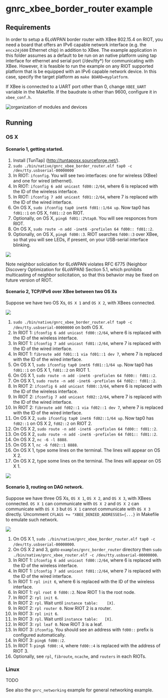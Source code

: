 # gnrc_xbee_border_router example

## Requirements

In order to setup a 6LoWPAN border router with XBee 802.15.4 on RIOT, you need a
board that offers an IPv6 capable network interface (e.g. the `encx24j600`
Ethernet chip) in addition to XBee. The example application in this folder
assumes as a default to be run on an native platform using tap interface for
ethernet and serial port (/dev/tty*) for communicating with XBee. However, it is
feasible to run the example on any RIOT supported platform that is be equipped
with an IPv6 capable network device. In this case, specify the target platform
as `make BOARD=myplatform`.

If XBee is connected to a UART port other than 0, change `XBEE_UART` variable
in the Makefile. If the baudrate is other than 9600, configure it in
`xbee_conf.h`.

![organization of modules and devices](img/page_001.svg)

## Running

### OS X

#### Scenario 1, getting started.

1. Install [TunTap] (http://tuntaposx.sourceforge.net/).
2. `sudo ./bin/native/gnrc_xbee_border_router.elf tap0 -c /dev/tty.usbserial-00000000`
3. In RIOT: `ifconfig`.
   You will see two interfaces: one for wireless (XBee) and one for wired
   (ethernet).
4. In RIOT: `ifconfig 6 add unicast fd00::2/64`, where 6 is replaced with
   the ID of the wireless interface.
5. In RIOT: `ifconfig 7 add unicast fd01::2/64`, where 7 is replaced with
   the ID of the wired interface.
6. On OS X, `sudo ifconfig tap0 inet6 fd01::1/64 up`.
   Now tap0 has `fd01::1` on OS X, `fd01::2` on RIOT.
7. Optionally, on OS X, `ping6 fd01::2%tap0`.
   You will see responces from RIOT.
8. On OS X, `sudo route -n add -inet6 -prefixlen 64 fd00:: fd01::2`.
9. Optionally, on OS X, `ping6 fd00::3`.
   RIOT searches `fd00::3` over XBee, so that you will see LEDs, if present, on
   your USB-serial interface blinking.

![](img/page_002.svg)

Note neighbor soliciation for 6LoWPAN violates RFC 6775 (Neighbor Discovery
Optimization for 6LoWPAN) Section 5.1, which prohibits multicasting of neighbor
solicitation, so that this behavior may be fixed on future version of RIOT.

#### Scenario 2, TCP/IPv6 over XBee between two OS Xs

Suppose we have two OS Xs, `OS X 1` and `OS X 2`, with XBees connected.

![](img/page_003.svg)

1. `sudo ./bin/native/gnrc_xbee_border_router.elf tap0 -c /dev/tty.usbserial-00000000` on both OS X.
2. In RIOT 1: `ifconfig 6 add unicast fd00::2/64`, where 6 is replaced with
   the ID of the wireless interface.
3. In RIOT 1: `ifconfig 7 add unicast fd01::2/64`, where 7 is replaced with
   the ID of the wired interface.
4. In RIOT 1: `fibroute add fd01::1 via fd01::1 dev 7`, where 7 is replaced with
   the ID of the wired interface.
5. On OS X 1, `sudo ifconfig tap0 inet6 fd01::1/64 up`.
   Now tap0 has `fd01::1` on OS X 1, `fd01::2` on RIOT 1.
6. On OS X 1, `sudo route -n add -inet6 -prefixlen 64 fd00:: fd01::2`.
7. On OS X 1, `sudo route -n add -inet6 -prefixlen 64 fd02:: fd01::2`.
8. In RIOT 2: `ifconfig 6 add unicast fd00::3/64`, where 6 is replaced with
   the ID of the wireless interface.
9. In RIOT 2: `ifconfig 7 add unicast fd02::2/64`, where 7 is replaced with
   the ID of the wired interface.
10. In RIOT 2: `fibroute add fd02::1 via fd02::1 dev 7`, where 7 is replaced
    with the ID of the wired interface.
11. On OS X 2, `sudo ifconfig tap0 inet6 fd02::1/64 up`.
    Now tap0 has `fd02::1` on OS X 2, `fd02::2` on RIOT 2.
12. On OS X 2, `sudo route -n add -inet6 -prefixlen 64 fd00:: fd01::2`.
13. On OS X 2, `sudo route -n add -inet6 -prefixlen 64 fd01:: fd01::2`.
14. On OS X 2, `nc -6 -l 8888`.
15. On OS X 1, `nc -6 fd02::1 8888`.
16. On OS X 1, type some lines on the terminal. The lines will appear on OS X 2.
17. On OS X 2, type some lines on the terminal. The lines will appear on OS X 1.

![](img/page_004.svg)

#### Scenario 3, routing on DAG network.

Suppose we have three OS Xs, `OS X 1`, `OS X 2`, and `OS X 3`, with XBees
connected. `OS X 1` can communicate with `OS X 2` and `OS X 2` can communicate
with `OS X 3` but `OS X 1` cannot communicate with `OS X 3` directly.  Uncomment
`CFLAGS += "XBEE_DENIED_ADDRESSES={...}` in Makefile to emulate such network.

![](img/page_005.svg)

1. On OS X 1, `sudo ./bin/native/gnrc_xbee_border_router.elf tap0 -c /dev/tty.usbserial-00000000`.
2. On OS X 2 and 3, goto `examples/gnrc_border_router` directory then
   `sudo ./bin/native/gnrc_xbee_router.elf -c /dev/tty.usbserial-00000000`.
3. In RIOT 1: `ifconfig 6 add unicast fd00::2/64`, where 6 is replaced with
   the ID of the wireless interface.
4. In RIOT 1: `ifconfig 7 add unicast fd01::2/64`, where 7 is replaced with
   the ID of the wired interface.
5. In RIOT 1: `rpl init 6`, where 6 is replaced with the ID of the wireless
   interface.
6. In RIOT 1: `rpl root 0 fd00::2`. Now RIOT 1 is the root node.
7. In RIOT 2: `rpl init 6`.
8. In RIOT 2: `rpl`. Wait until `instance table:	[X]`.
9. In RIOT 2: `rpl router 0`. Now RIOT 2 is a router.
10. In RIOT 3: `rpl init 6`.
11. In RIOT 3: `rpl`. Wait until `instance table:	[X]`.
12. In RIOT 3: `rpl leaf 0`. Now RIOT 3 is a leaf.
13. In RIOT 3: `ifconfig`. You should see an address with `fd00::` prefix is
    configured automatically.
14. In RIOT 3: `ping6 fd00::2`.
15. In RIOT 1: `ping6 fd00::4`, where `fd00::4` is replaced with the address of
    RIOT 3.
16. Optionally, see `rpl`, `fibroute`, `ncache`,  and `routers` in each RIOTs.

### Linux

TODO

See also the `gnrc_networking` example for general networking example.
